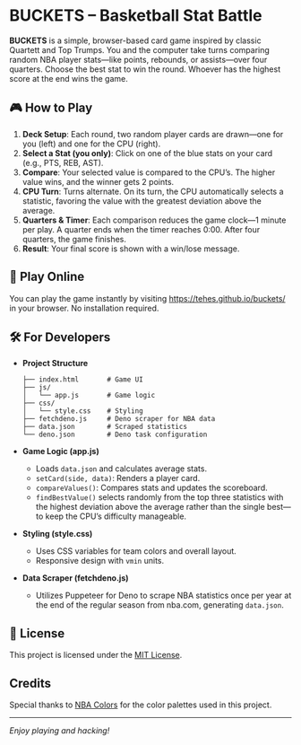 # BUCKETS – Basketball Stat Battle

**BUCKETS** is a simple, browser-based card game inspired by classic Quartett
and Top Trumps. You and the computer take turns comparing random NBA player
stats—like points, rebounds, or assists—over four quarters. Choose the best stat
to win the round. Whoever has the highest score at the end wins the game.

## 🎮 How to Play

1. **Deck Setup**: Each round, two random player cards are drawn—one for you
   (left) and one for the CPU (right).
2. **Select a Stat (you only)**: Click on one of the blue stats on your card
   (e.g., PTS, REB, AST).
3. **Compare**: Your selected value is compared to the CPU’s. The higher value
   wins, and the winner gets 2 points.
4. **CPU Turn**: Turns alternate. On its turn, the CPU automatically selects a
   statistic, favoring the value with the greatest deviation above the average.
5. **Quarters & Timer**: Each comparison reduces the game clock—1 minute per
   play. A quarter ends when the timer reaches 0:00. After four quarters, the
   game finishes.
6. **Result**: Your final score is shown with a win/lose message.

## 🚀 Play Online

You can play the game instantly by visiting https://tehes.github.io/buckets/ in
your browser. No installation required.

## 🛠️ For Developers

- **Project Structure**
  ```plaintext
  ├── index.html       # Game UI
  ├── js/
  │   └── app.js       # Game logic
  ├── css/
  │   └── style.css    # Styling
  ├── fetchdeno.js     # Deno scraper for NBA data
  ├── data.json        # Scraped statistics
  └── deno.json        # Deno task configuration
  ```

- **Game Logic (app.js)**
  - Loads `data.json` and calculates average stats.
  - `setCard(side, data)`: Renders a player card.
  - `compareValues()`: Compares stats and updates the scoreboard.
  - `findBestValue()` selects randomly from the top three statistics with the
    highest deviation above the average rather than the single best—to keep the
    CPU’s difficulty manageable.

- **Styling (style.css)**
  - Uses CSS variables for team colors and overall layout.
  - Responsive design with `vmin` units.

- **Data Scraper (fetchdeno.js)**
  - Utilizes Puppeteer for Deno to scrape NBA statistics once per year at the
    end of the regular season from nba.com, generating `data.json`.

## 📖 License

This project is licensed under the [MIT License](LICENSE).

## Credits

Special thanks to [NBA Colors](https://nbacolors.com/) for the color palettes
used in this project.

---

_Enjoy playing and hacking!_
